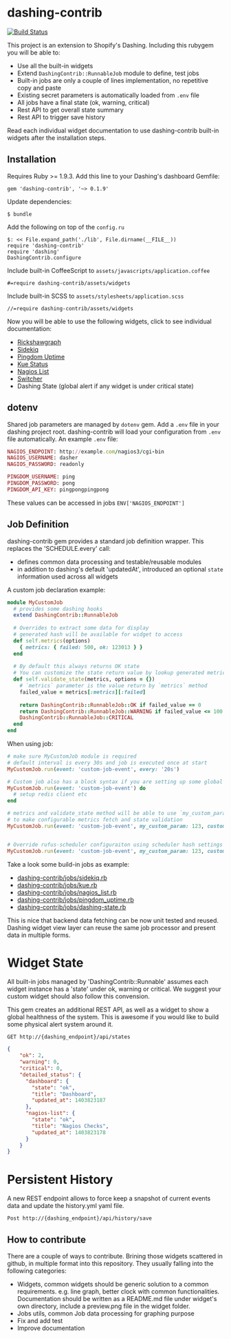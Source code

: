 # dashing-contrib 

[![Build Status](https://travis-ci.org/QubitProducts/dashing-contrib.svg?branch=master)](https://travis-ci.org/QubitProducts/dashing-contrib)


This project is an extension to Shopify's Dashing. Including this rubygem you will be able to:

 * Use all the built-in widgets
 * Extend `DashingContrib::RunnableJob` module to define, test jobs
 * Built-in jobs are only a couple of lines implementation, no repetitive copy and paste
 * Existing secret parameters is automatically loaded from `.env` file
 * All jobs have a final state (ok, warning, critical)
 * Rest API to get overall state summary
 * Rest API to trigger save history
 
Read each individual widget documentation to use dashing-contrib built-in widgets after the installation steps.

## Installation
Requires Ruby >= 1.9.3. Add this line to your Dashing's dashboard Gemfile:

    gem 'dashing-contrib', '~> 0.1.9'

Update dependencies:

    $ bundle

Add the following on top of the `config.ru`

    $: << File.expand_path('./lib', File.dirname(__FILE__))
    require 'dashing-contrib'
    require 'dashing'
    DashingContrib.configure
    
Include built-in CoffeeScript to `assets/javascripts/application.coffee`

    #=require dashing-contrib/assets/widgets

Include built-in SCSS to `assets/stylesheets/application.scss`

    //=require dashing-contrib/assets/widgets

Now you will be able to use the following widgets, click to see individual documentation:

 * [Rickshawgraph](https://github.com/QubitProducts/dashing-contrib/wiki/Widget:-Rickshawgraph)
 * [Sidekiq](https://github.com/QubitProducts/dashing-contrib/wiki/Widget:-Sidekiq)
 * [Pingdom Uptime](https://github.com/QubitProducts/dashing-contrib/wiki/Widget:-Pingdom-Uptime)
 * [Kue Status](https://github.com/QubitProducts/dashing-contrib/wiki/Widget:-Kue-Status)
 * [Nagios List](https://github.com/QubitProducts/dashing-contrib/wiki/Widget:-Nagios-List)
 * [Switcher](https://github.com/QubitProducts/dashing-contrib/wiki/Widget:-Switcher)
 * Dashing State (global alert if any widget is under critical state)

## dotenv

Shared job parameters are managed by `dotenv` gem. Add a `.env` file in your dashing project root. dashing-contrib will load your configuration from `.env` file automatically. An example `.env` file:

```ruby
NAGIOS_ENDPOINT: http://example.com/nagios3/cgi-bin
NAGIOS_USERNAME: dasher
NAGIOS_PASSWORD: readonly

PINGDOM_USERNAME: ping
PINGDOM_PASSWORD: pong
PINGDOM_API_KEY: pingpongpingpong
```

These values can be accessed in jobs `ENV['NAGIOS_ENDPOINT']`


## Job Definition

dashing-contrib gem provides a standard job definition wrapper. This replaces the 'SCHEDULE.every' call:

 * defines common data processing and testable/reusable modules
 * in addition to dashing's default 'updatedAt', introduced an optional `state` information used across all widgets
 

A custom job declaration example:

```ruby
module MyCustomJob
  # provides some dashing hooks 
  extend DashingContrib::RunnableJob
  
  # Overrides to extract some data for display
  # generated hash will be available for widget to access
  def self.metrics(options)
    { metrics: { failed: 500, ok: 123013 } }
  end
  
  # By default this always returns OK state
  # You can customize the state return value by lookup generated metrics and user provided options 
  def self.validate_state(metrics, options = {})
    # `metrics` parameter is the value return by `metrics` method
    failed_value = metrics[:metrics][:failed]
    
    return DashingContrib::RunnableJob::OK if failed_value == 0
    return DashingContrib::RunnableJob::WARNING if failed_value <= 100
    DashingContrib::RunnableJob::CRITICAL
  end
end
```

When using job:
```ruby
# make sure MyCustomJob module is required
# default interval is every 30s and job is executed once at start
MyCustomJob.run(event: 'custom-job-event', every: '20s')

# Custom job also has a block syntax if you are setting up some global settings
MyCustomJob.run(event: 'custom-job-event') do
  # setup redis client etc
end

# metrics and validate_state method will be able to use `my_custom_param` and `custom_threshold`
# to make configurable metrics fetch and state validation
MyCustomJob.run(event: 'custom-job-event', my_custom_param: 123, custom_threshold: 3)


# Override rufus-scheduler configuraiton using scheduler hash settings
MyCustomJob.run(event: 'custom-job-event', my_custom_param: 123, custom_threshold: 3, scheduler: { first_in: 10 })
```


Take a look some build-in jobs as example:

 * [dashing-contrib/jobs/sidekiq.rb](https://github.com/QubitProducts/dashing-contrib/blob/master/lib/dashing-contrib/jobs/sidekiq.rb)
 * [dashing-contrib/jobs/kue.rb](https://github.com/QubitProducts/dashing-contrib/blob/master/lib/dashing-contrib/jobs/kue.rb)
 * [dashing-contrib/jobs/nagios_list.rb](https://github.com/QubitProducts/dashing-contrib/blob/master/lib/dashing-contrib/jobs/nagios_list.rb)
 * [dashing-contrib/jobs/pingdom_uptime.rb](https://github.com/QubitProducts/dashing-contrib/blob/master/lib/dashing-contrib/jobs/pingdom_uptime.rb)
 * [dashing-contrib/jobs/dashing-state.rb](https://github.com/QubitProducts/dashing-contrib/blob/master/lib/dashing-contrib/jobs/dashing-state.rb)
 
This is nice that backend data fetching can be now unit tested and reused. Dashing widget view layer can reuse the same job processor and present data in multiple forms. 


# Widget State

All built-in jobs managed by 'DashingContrib::Runnable' assumes each widget instance has a 'state' under ok, warning or critical. We suggest your custom widget should also follow this convension.

This gem creates an additional REST API, as well as a widget to show a global healthness of the system. This is awesome if you would like to build some physical alert system around it.

`GET http://{dashing_endpoint}/api/states`

```json
{
    "ok": 2,
    "warning": 0,
    "critical": 0,
    "detailed_status": {
      "dashboard": {
        "state": "ok",
        "title": "Dashboard",
        "updated_at": 1403823187
      },
      "nagios-list": {
        "state": "ok",
        "title": "Nagios Checks",
        "updated_at": 1403823178
      }
    }
}
```

# Persistent History

A new REST endpoint allows to force keep a snapshot of current events data and update the history.yml yaml file. 

`Post http://{dashing_endpoint}/api/history/save`


## How to contribute

There are a couple of ways to contribute. Brining those widgets scattered in github, in multiple format into this repository. They usually falling into the following categories:

 * Widgets, common widgets should be generic solution to a common requirements. e.g. line graph, better clock with common functionalities. Documentation should be written as a README.md file under widget's own directory, include a preview.png file in the widget folder.
 * Jobs utils, common Job data processing for graphing purpose 
 * Fix and add test
 * Improve documentation

